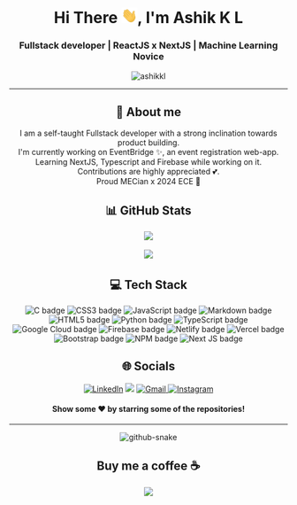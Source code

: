 <h1 align="center"> Hi There <img src="https://github.com/ashikkl/ashikkl/blob/4fbf4fe4e7459bd6860d5afdca250bb41d1e3af3/Hi.gif" width="29px">, I'm Ashik K L</h1>
<h3 align="center">Fullstack developer | ReactJS x NextJS | Machine Learning Novice</h3>
<p align="center"> <img src="https://komarev.com/ghpvc/?username=ashikkl&color=333333&style=for-the-badge" alt="ashikkl" /> </p>

<hr>

<div align="center"> 
  <h2>🌠 About me </h2>
<p align="center">I am a self-taught Fullstack developer with a strong inclination towards product building. <br>
  I'm currently working on EventBridge ✨, an event registration web-app.<br>Learning NextJS, Typescript and Firebase while working on it.<br>
  Contributions are highly appreciated 💕. <br>
  Proud MECian x 2024 ECE 💖</p>
</div>

<div align="center"> 
  <h2>📊 GitHub Stats</h2>
<p> <picture>
<source 
  srcset="https://github-readme-stats.vercel.app/api?username=ashikkl&show_icons=true&theme=radical"
  media="(prefers-color-scheme: dark)"
/>
<source
  srcset="https://github-readme-stats.vercel.app/api?username=ashikkl&show_icons=true"
  media="(prefers-color-scheme: light), (prefers-color-scheme: no-preference)"
/>
<img src="https://github-readme-stats.vercel.app/api?username=ashikkl&layout=compact&theme=dracula" />
</picture> </p>

<p> <picture>
<source 
  srcset="https://github-readme-stats.vercel.app/api/top-langs/?username=ashikkl&theme=radical&layout=compact"
  media="(prefers-color-scheme: dark)"
/>
<source
  srcset="https://github-readme-stats.vercel.app/api/top-langs/?username=ashikkl&layout=compact"
  media="(prefers-color-scheme: light), (prefers-color-scheme: no-preference)"
/>
<img src="https://github-readme-stats.vercel.app/api/top-langs/?username=ashikkl&theme=dracula&layout=compact" />
</picture> </p>
</div>

<div align="center">
<h2 align="center">💻 Tech Stack</h2>
<img src="https://img.shields.io/badge/c-%2300599C.svg?style=for-the-badge&logo=c&logoColor=white" alt="C badge">
<img src="https://img.shields.io/badge/css3-%231572B6.svg?style=for-the-badge&logo=css3&logoColor=white" alt="CSS3 badge">
<img src="https://img.shields.io/badge/javascript-%23323330.svg?style=for-the-badge&logo=javascript&logoColor=%23F7DF1E" alt="JavaScript badge">
<img src="https://img.shields.io/badge/markdown-%23000000.svg?style=for-the-badge&logo=markdown&logoColor=white" alt="Markdown badge">
<img src="https://img.shields.io/badge/html5-%23E34F26.svg?style=for-the-badge&logo=html5&logoColor=white" alt="HTML5 badge">
<img src="https://img.shields.io/badge/python-3670A0?style=for-the-badge&logo=python&logoColor=ffdd54" alt="Python badge">
<img src="https://img.shields.io/badge/typescript-%23007ACC.svg?style=for-the-badge&logo=typescript&logoColor=white" alt="TypeScript badge">
<img src="https://img.shields.io/badge/Google%20Cloud-%234285F4.svg?style=for-the-badge&logo=google-cloud&logoColor=white" alt="Google Cloud badge">
<img src="https://img.shields.io/badge/firebase-%23039BE5.svg?style=for-the-badge&logo=firebase" alt="Firebase badge">
<img src="https://img.shields.io/badge/netlify-%23000000.svg?style=for-the-badge&logo=netlify&logoColor=#00C7B7" alt="Netlify badge">
<img src="https://img.shields.io/badge/vercel-%23000000.svg?style=for-the-badge&logo=vercel&logoColor=white" alt="Vercel badge">
<img src="https://img.shields.io/badge/bootstrap-%23563D7C.svg?style=for-the-badge&logo=bootstrap&logoColor=white" alt="Bootstrap badge">
<img src="https://img.shields.io/badge/NPM-%23000000.svg?style=for-the-badge&logo=npm&logoColor=white" alt="NPM badge">
<img src="https://img.shields.io/badge/Next-black?style=for-the-badge&logo=next.js&logoColor=white" alt="Next JS badge">
</ div>
  
<div align="center">
  <h2>🌐 Socials</h2>
<a  href="https://linkedin.com/in/ashikkl" target="_blank"><img alt="LinkedIn" src="https://img.shields.io/badge/linkedin%20-%230077B5.svg?&style=for-the-badge&logo=linkedin&logoColor=white" /></a>
<a href="https://twitter.com/ashikkl" target="_blank"><img src="https://img.shields.io/badge/twitter-%2300acee.svg?&style=for-the-badge&logo=twitter&logoColor=white&alt=twitter" /></a>
<a href="mailto:ashikkl.mec@gmail.com"><img  alt="Gmail" src="https://img.shields.io/badge/Gmail-D14836?style=for-the-badge&logo=gmail&logoColor=white" />
<a  href="https://www.instagram.com/itsdefinitelyash/"><img alt="Instagram" src="https://img.shields.io/badge/Instagram-E4405F?style=for-the-badge&logo=instagram&logoColor=white">
   </a>

   <br>
   
</div>
  
 <h4 align="center">Show some ❤️ by starring some of the repositories!</h4>
  <hr>
  
 <picture>
  <source media="(prefers-color-scheme: dark)" srcset="https://github.com/ashikkl/ashikkl/blob/19b32773c56199a8258d2299b222cf94cc4293ce/github-contribution-grid-snake-dark.svg" />
  <source media="(prefers-color-scheme: light)" srcset="https://github.com/ashikkl/ashikkl/blob/19b32773c56199a8258d2299b222cf94cc4293ce/github-contribution-grid-snake.svg" />
  <img alt="github-snake" src="github-snake.svg" />
</picture>
  
<div align="center">
  <h2>Buy me a coffee ☕</h2>
  <a align="center" href="https://paypal.me/ashikkl"> <img src="https://img.shields.io/badge/PayPal-00457C?style=for-the-badge&logo=paypal&logoColor=white"> </a>
  </div>

